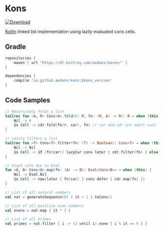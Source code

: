 Kons
====

[![Download](https://api.bintray.com/packages/aedans/maven/kons/images/download.svg)](https://bintray.com/aedans/maven/kons/_latestVersion) 

[Kotlin](http://kotlinlang.org) linked list implementation using lazily evaluated cons cells.

Gradle
------

```gradle
repositories {
    maven { url "https://dl.bintray.com/aedans/maven/" }
}

dependencies {
    compile 'io.github.aedans:kons:$kons_version'
}
```

Code Samples
------------

```kotlin
// Recursively folds a list
tailrec fun <A, R> Cons<A>.fold(r: R, fn: (R, A) -> R): R = when (this) {
    Nil -> r
    is Cell -> cdr.fold(fn(r, car), fn) // car and cdr are smart cast from nullable to non-nullable
}

// Lazily filters a list
tailrec fun <T> Cons<T>.filter(fn: (T) -> Boolean): Cons<T> = when (this) {
    Nil -> Nil
    is Cell -> if (fn(car)) lazyCar cons later { cdr.filter(fn) } else cdr.filter(fn)
}

// Stack safe due to Eval
fun <A, B> Cons<A>.map(fn: (A) -> B): Eval<Cons<B>> = when (this) {
    Nil -> Eval.Nil
    is Cell -> now(later { fn(car) } cons defer { cdr.map(fn) })
}

// List of all natural numbers
val nat = generateSequence(0) { it + 1 }.toCons()

// List of all positive even numbers
val evens = nat.map { it * 2 }

// List of all primes
val primes = nat.filter { i -> (2 until i).none { i % it == 0 } }
```
